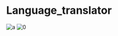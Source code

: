 # Language_translator
![a](https://github.com/Danielmv19/Language_translator/assets/78097863/c4d3f391-5e04-4b20-94da-fdcff8daa4d0)
![0](https://github.com/Danielmv19/Language_translator/assets/78097863/d80b1ff9-7aab-4dfc-9530-f9d38c18c9cf)
